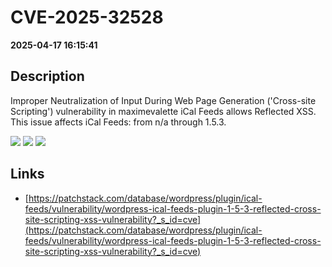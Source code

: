 # CVE-2025-32528

**2025-04-17 16:15:41**

## Description
Improper Neutralization of Input During Web Page Generation ('Cross-site Scripting') vulnerability in maximevalette iCal Feeds allows Reflected XSS. This issue affects iCal Feeds: from n/a through 1.5.3.

![](https://img.shields.io/static/v1?label=Score&message=7.1&color=red)
![](https://img.shields.io/static/v1?label=Severity&message=HIGH&color=red)
![](https://img.shields.io/static/v1?label=CWE&message=XSS&color=green)

## Links
- [https://patchstack.com/database/wordpress/plugin/ical-feeds/vulnerability/wordpress-ical-feeds-plugin-1-5-3-reflected-cross-site-scripting-xss-vulnerability?_s_id=cve](https://patchstack.com/database/wordpress/plugin/ical-feeds/vulnerability/wordpress-ical-feeds-plugin-1-5-3-reflected-cross-site-scripting-xss-vulnerability?_s_id=cve)
